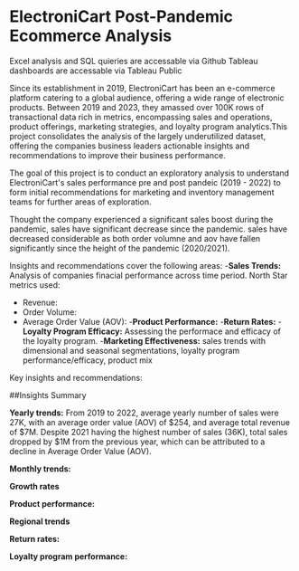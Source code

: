 # ElectroniCart Post-Pandemic Ecommerce Analysis
Excel analysis and SQL quieries are accessable via Github
Tableau dashboards are accessable via Tableau Public

Since its establishment in 2019, ElectroniCart has been an e-commerce platform catering to a global audience, offering a wide range of electronic products. Between 2019 and 2023, they amassed over 100K rows of transactional data rich in metrics, encompassing sales and operations, product offerings, marketing strategies, and loyalty program analytics.This project consolidates the analysis of the largely underutilized dataset, offering the companies business leaders actionable insights and recommendations to improve their business performance.

The goal of this project is to conduct an exploratory analysis to understand ElectroniCart's sales performance pre and post pandeic (2019 - 2022) to form initial recommendations for marketing and inventory management teams for further areas of exploration. 

Thought the company experienced a significant sales boost during the pandemic, sales have significant decrease since the pandemic. sales have decreased considerable as both order volumne and aov have fallen significantly since the height of the pandemic (2020/2021). 

Insights and recommendations cover the following areas:
-**Sales Trends:** Analysis of companies finacial performance across time period. North Star metrics used:
  - Revenue: 
  - Order Volume:
  - Average Order Value (AOV): 
-**Product Performance:** 
-**Return Rates:**
-**Loyalty Program Efficacy:** Assessing the performace and efficacy of the loyalty program.
-**Marketing Effectiveness:**
sales trends with dimensional and seasonal segmentations, loyalty program performance/efficacy, product mix

Key insights and recommendations:

##Insights Summary

**Yearly trends:** From 2019 to 2022, average yearly number of sales were 27K, with an average order value (AOV) of $254, and average total revenue of $7M. Despite 2021 having the highest number of sales (36K), total sales dropped by $1M from the previous year, which can be attributed to a decline in Average Order Value (AOV). 

**Monthly trends:**

**Growth rates**

**Product performance:**

**Regional trends**

**Return rates:**

**Loyalty program performance:**
